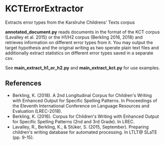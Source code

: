 # KCTErrorExtractor
Extracts error types from the Karslruhe Childrens' Texts corpus

**annotated_document.py** reads documents in the format of the KCT corpus (Lavalley et al. 2015) or the H1/H2 corpus (Berkling 2016, 2018) and retrieves information on different error types from it. You may output the target hypothesis and the original writing as two sperate plain text files and additionally extract statistics on different error types saved in a separate csv.

See **main_extract_h1_or_h2.py** and **main_extract_kct.py** for use examples.

## References

* Berkling, K. (2018). A 2nd Longitudinal Corpus for Children's Writing with Enhanced Output for Specific Spelling Patterns. In Proceedings of the Eleventh International Conference on Language Resources and Evaluation (LREC-2018).
* Berkling, K. (2016). Corpus for Children's Writing with Enhanced Output for Specific Spelling Patterns (2nd and 3rd Grade). In LREC.
* Lavalley, R., Berkling, K., & Stüker, S. (2015, September). Preparing children's writing database for automated processing. In LTLT@ SLaTE (pp. 9-15).
